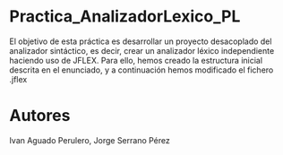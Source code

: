 # Practica_AnalizadorLexico_PL
El objetivo de esta práctica es desarrollar un proyecto desacoplado del analizador sintáctico, es decir, crear un analizador léxico independiente haciendo uso de JFLEX. Para ello, hemos creado la estructura inicial descrita en el enunciado, y a continuación hemos modificado el fichero .jflex

# Autores
Ivan Aguado Perulero,
Jorge Serrano Pérez
